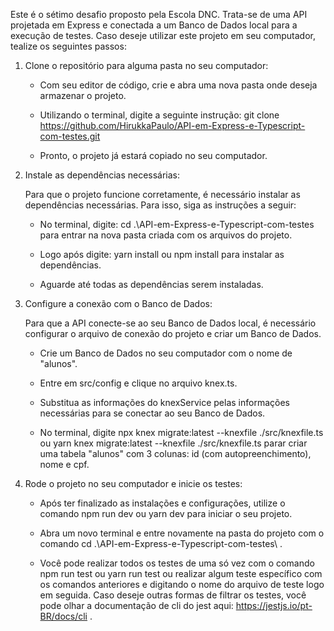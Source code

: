 Este é o sétimo desafio proposto pela Escola DNC. Trata-se de uma API projetada em Express e conectada a um Banco de Dados local para a execução de testes.
Caso deseje utilizar este projeto em seu computador, tealize os seguintes passos:

1. Clone o repositório para alguma pasta no seu computador:

    - Com seu editor de código, crie e abra uma nova pasta onde deseja armazenar o projeto.

    - Utilizando o terminal, digite a seguinte instrução: git clone https://github.com/HirukkaPaulo/API-em-Express-e-Typescript-com-testes.git

    - Pronto, o projeto já estará copiado no seu computador.

2. Instale as dependências necessárias:

    Para que o projeto funcione corretamente, é necessário instalar as dependências necessárias. Para isso, siga as instruções a seguir:

    - No terminal, digite: cd .\API-em-Express-e-Typescript-com-testes\
 para entrar na nova pasta criada com os arquivos do projeto.

    - Logo após digite: yarn install ou npm install para instalar as dependências.

    - Aguarde até todas as dependências serem instaladas.

3. Configure a conexão com o Banco de Dados:

    Para que a API conecte-se ao seu Banco de Dados local, é necessário configurar o arquivo de conexão do projeto e criar um Banco de Dados.

    - Crie um Banco de Dados no seu computador com o nome de "alunos".

    - Entre em src/config e clique no arquivo knex.ts.

    - Substitua as informações do knexService pelas informações necessárias para se conectar ao seu Banco de Dados.

    - No terminal, digite npx knex migrate:latest --knexfile ./src/knexfile.ts ou yarn knex migrate:latest --knexfile ./src/knexfile.ts parar criar uma tabela "alunos" com 3 colunas: id (com autopreenchimento), nome e cpf.

4. Rode o projeto no seu computador e inicie os testes:

    - Após ter finalizado as instalações e configurações, utilize o comando npm run dev ou yarn dev para iniciar o seu projeto.

    - Abra um novo terminal e entre novamente na pasta do projeto com o comando cd .\API-em-Express-e-Typescript-com-testes\ .

    - Você pode realizar todos os testes de uma só vez com o comando npm run test ou yarn run test ou realizar algum teste específico com os comandos anteriores e digitando o nome do arquivo de teste logo em seguida. Caso deseje outras formas de filtrar os testes, você pode olhar a documentação de cli do jest aqui: https://jestjs.io/pt-BR/docs/cli .


